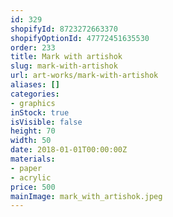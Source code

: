 ```yaml
---
id: 329
shopifyId: 8723272663370
shopifyOptionId: 47772451635530
order: 233
title: Mark with artishok
slug: mark-with-artishok
url: art-works/mark-with-artishok
aliases: []
categories:
- graphics
inStock: true
isVisible: false
height: 70
width: 50
date: 2018-01-01T00:00:00Z
materials:
- paper
- acrylic
price: 500
mainImage: mark_with_artishok.jpeg
---
```

